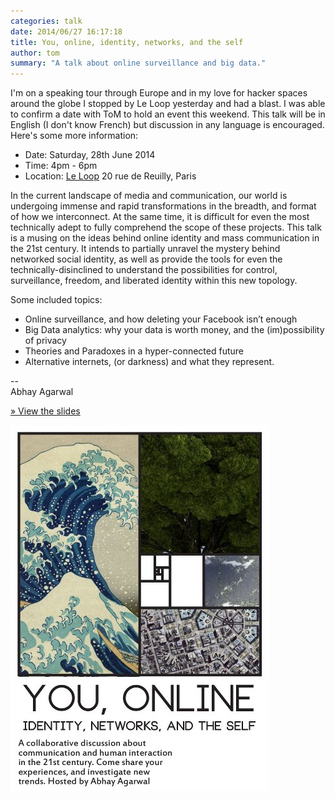 ```yaml
---
categories: talk
date: 2014/06/27 16:17:18
title: You, online, identity, networks, and the self
author: tom
summary: "A talk about online surveillance and big data."
---
```


I'm on a speaking tour through Europe and in my love for hacker spaces
around the globe I stopped by Le Loop yesterday and had a blast. I was able
to confirm a date with ToM to hold an event this weekend. This talk will be
in English (I don't know French) but discussion in any language is
encouraged. Here's some more information:

* Date: Saturday, 28th June 2014
* Time: 4pm - 6pm
* Location: [Le Loop](/where.html) 20 rue de Reuilly, Paris

In the current landscape of media and communication, our world is
undergoing immense and rapid transformations in the breadth, and format of
how we interconnect. At the same time, it is difficult for even the most
technically adept to fully comprehend the scope of these projects. This
talk is a musing on the ideas behind online identity and mass communication
in the 21st century. It intends to partially unravel the mystery behind
networked social identity, as well as provide the tools for even the
technically-disinclined to understand the possibilities for control,
surveillance, freedom, and liberated identity within this new topology.

Some included topics:

* Online surveillance, and how deleting your Facebook isn’t enough
* Big Data analytics: why your data is worth money, and the (im)possibility
of privacy
* Theories and Paradoxes in a hyper-connected future
* Alternative internets, (or darkness) and what they represent.

-- <br>
Abhay Agarwal

[» View the slides](http://www.slideshare.net/AbhayAgarwal7/you-online-identity-networks-and-the-self)

![You, online, identity, networks, and the self](/img/posts/20140628-you-online-identity-networks-and-the-self.jpg)
